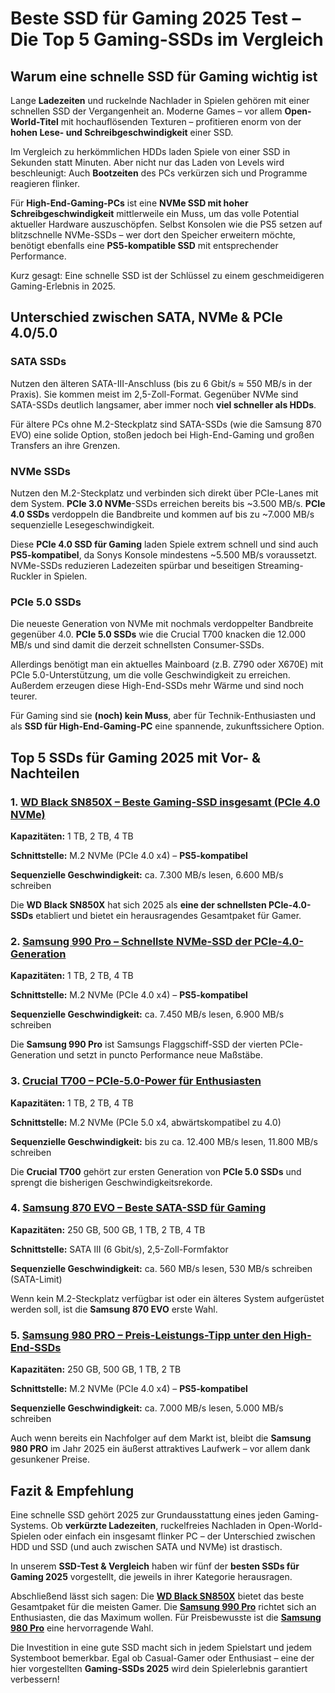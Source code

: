# Beste SSD für Gaming 2025 Test – Die Top 5 Gaming-SSDs im Vergleich

## Warum eine schnelle SSD für Gaming wichtig ist

Lange **Ladezeiten** und ruckelnde Nachlader in Spielen gehören mit einer schnellen SSD der Vergangenheit an. Moderne Games – vor allem **Open-World-Titel** mit hochauflösenden Texturen – profitieren enorm von der **hohen Lese- und Schreibgeschwindigkeit** einer SSD. 

Im Vergleich zu herkömmlichen HDDs laden Spiele von einer SSD in Sekunden statt Minuten. Aber nicht nur das Laden von Levels wird beschleunigt: Auch **Bootzeiten** des PCs verkürzen sich und Programme reagieren flinker. 

Für **High-End-Gaming-PCs** ist eine **NVMe SSD mit hoher Schreibgeschwindigkeit** mittlerweile ein Muss, um das volle Potential aktueller Hardware auszuschöpfen. Selbst Konsolen wie die PS5 setzen auf blitzschnelle NVMe-SSDs – wer dort den Speicher erweitern möchte, benötigt ebenfalls eine **PS5-kompatible SSD** mit entsprechender Performance. 

Kurz gesagt: Eine schnelle SSD ist der Schlüssel zu einem geschmeidigeren Gaming-Erlebnis in 2025.

## Unterschied zwischen SATA, NVMe & PCIe 4.0/5.0

### SATA SSDs

Nutzen den älteren SATA-III-Anschluss (bis zu 6 Gbit/s ≈ 550 MB/s in der Praxis). Sie kommen meist im 2,5-Zoll-Format. Gegenüber NVMe sind SATA-SSDs deutlich langsamer, aber immer noch **viel schneller als HDDs**. 

Für ältere PCs ohne M.2-Steckplatz sind SATA-SSDs (wie die Samsung 870 EVO) eine solide Option, stoßen jedoch bei High-End-Gaming und großen Transfers an ihre Grenzen.

### NVMe SSDs

Nutzen den M.2-Steckplatz und verbinden sich direkt über PCIe-Lanes mit dem System. **PCIe 3.0 NVMe**-SSDs erreichen bereits bis ~3.500 MB/s. **PCIe 4.0 SSDs** verdoppeln die Bandbreite und kommen auf bis zu ~7.000 MB/s sequenzielle Lesegeschwindigkeit.

Diese **PCIe 4.0 SSD für Gaming** laden Spiele extrem schnell und sind auch **PS5-kompatibel**, da Sonys Konsole mindestens ~5.500 MB/s voraussetzt. NVMe-SSDs reduzieren Ladezeiten spürbar und beseitigen Streaming-Ruckler in Spielen.

### PCIe 5.0 SSDs

Die neueste Generation von NVMe mit nochmals verdoppelter Bandbreite gegenüber 4.0. **PCIe 5.0 SSDs** wie die Crucial T700 knacken die 12.000 MB/s und sind damit die derzeit schnellsten Consumer-SSDs.

Allerdings benötigt man ein aktuelles Mainboard (z.B. Z790 oder X670E) mit PCIe 5.0-Unterstützung, um die volle Geschwindigkeit zu erreichen. Außerdem erzeugen diese High-End-SSDs mehr Wärme und sind noch teurer. 

Für Gaming sind sie **(noch) kein Muss**, aber für Technik-Enthusiasten und als **SSD für High-End-Gaming-PC** eine spannende, zukunftssichere Option. 

## Top 5 SSDs für Gaming 2025 mit Vor- & Nachteilen

### 1. [WD Black SN850X – Beste Gaming-SSD insgesamt (PCIe 4.0 NVMe)](https://amzn.to/3XvhA2t)

**Kapazitäten:** 1 TB, 2 TB, 4 TB 

**Schnittstelle:** M.2 NVMe (PCIe 4.0 x4) – **PS5-kompatibel**

**Sequenzielle Geschwindigkeit:** ca. 7.300 MB/s lesen, 6.600 MB/s schreiben

Die **WD Black SN850X** hat sich 2025 als **eine der schnellsten PCIe-4.0-SSDs** etabliert und bietet ein herausragendes Gesamtpaket für Gamer.

### 2. [Samsung 990 Pro – Schnellste NVMe-SSD der PCIe-4.0-Generation](https://amzn.to/3QMLDyW)

**Kapazitäten:** 1 TB, 2 TB, 4 TB  

**Schnittstelle:** M.2 NVMe (PCIe 4.0 x4) – **PS5-kompatibel**  

**Sequenzielle Geschwindigkeit:** ca. 7.450 MB/s lesen, 6.900 MB/s schreiben

Die **Samsung 990 Pro** ist Samsungs Flaggschiff-SSD der vierten PCIe-Generation und setzt in puncto Performance neue Maßstäbe.

### 3. [Crucial T700 – PCIe-5.0-Power für Enthusiasten](https://amzn.to/41L1CnC)

**Kapazitäten:** 1 TB, 2 TB, 4 TB  

**Schnittstelle:** M.2 NVMe (PCIe 5.0 x4, abwärtskompatibel zu 4.0)  

**Sequenzielle Geschwindigkeit:** bis zu ca. 12.400 MB/s lesen, 11.800 MB/s schreiben

Die **Crucial T700** gehört zur ersten Generation von **PCIe 5.0 SSDs** und sprengt die bisherigen Geschwindigkeitsrekorde.

### 4. [Samsung 870 EVO – Beste SATA-SSD für Gaming](https://amzn.to/3Xrjjpz)

**Kapazitäten:** 250 GB, 500 GB, 1 TB, 2 TB, 4 TB  

**Schnittstelle:** SATA III (6 Gbit/s), 2,5-Zoll-Formfaktor  

**Sequenzielle Geschwindigkeit:** ca. 560 MB/s lesen, 530 MB/s schreiben (SATA-Limit)

Wenn kein M.2-Steckplatz verfügbar ist oder ein älteres System aufgerüstet werden soll, ist die **Samsung 870 EVO** erste Wahl.

### 5. [Samsung 980 PRO – Preis-Leistungs-Tipp unter den High-End-SSDs](https://amzn.to/3F5tzxj)

**Kapazitäten:** 250 GB, 500 GB, 1 TB, 2 TB  

**Schnittstelle:** M.2 NVMe (PCIe 4.0 x4) – **PS5-kompatibel**  

**Sequenzielle Geschwindigkeit:** ca. 7.000 MB/s lesen, 5.000 MB/s schreiben

Auch wenn bereits ein Nachfolger auf dem Markt ist, bleibt die **Samsung 980 PRO** im Jahr 2025 ein äußerst attraktives Laufwerk – vor allem dank gesunkener Preise.

## Fazit & Empfehlung

Eine schnelle SSD gehört 2025 zur Grundausstattung eines jeden Gaming-Systems. Ob **verkürzte Ladezeiten**, ruckelfreies Nachladen in Open-World-Spielen oder einfach ein insgesamt flinker PC – der Unterschied zwischen HDD und SSD (und auch zwischen SATA und NVMe) ist drastisch.

In unserem **SSD-Test & Vergleich** haben wir fünf der **besten SSDs für Gaming 2025** vorgestellt, die jeweils in ihrer Kategorie herausragen. 

Abschließend lässt sich sagen: Die [**WD Black SN850X**](https://amzn.to/3XvhA2t) bietet das beste Gesamtpaket für die meisten Gamer. Die [**Samsung 990 Pro**](https://amzn.to/3QMLDyW) richtet sich an Enthusiasten, die das Maximum wollen. Für Preisbewusste ist die [**Samsung 980 Pro**](https://amzn.to/3F5tzxj) eine hervorragende Wahl.

Die Investition in eine gute SSD macht sich in jedem Spielstart und jedem Systemboot bemerkbar. Egal ob Casual-Gamer oder Enthusiast – eine der hier vorgestellten **Gaming-SSDs 2025** wird dein Spielerlebnis garantiert verbessern!

